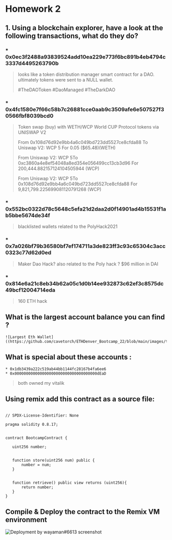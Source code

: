 # Homework 2


##  1.  Using a blockchain explorer, have a look at the following transactions,  what do they do? 
    
   ### * 0x0ec3f2488a93839524add10ea229e773f6bc891b4eb4794c3337d4495263790b


   > looks like a token distribution manager smart contract for a DAO. ultimately tokens were sent to a NULL wallet.
   >
   > #TheDAOToken #DaoManaged #TheDarkDAO


   ### * 0x4fc1580e7f66c58b7c26881cce0aab9c3509afe6e507527f30566fbf8039bcd0


> Token swap (buy) with  WETH/WCP  World CUP Protocol tokens via UNISWAP V2 
> 
> From 0x108d76d92e9bb4a6c049bd723dd5527ce8cfda88 To Uniswap V2: WCP 5 For 0.05 ($65.48)(WETH)
>
> From Uniswap V2: WCP 5To 0xc3860a4e8ef54048a8ed354e056499cc13cb3d96 For 200,444.882157124104505944 (WCP)
> 
> From Uniswap V2: WCP 5To 0x108d76d92e9bb4a6c049bd723dd5527ce8cfda88 For 9,821,799.225699081120791268 (WCP)



   ### * 0x552bc0322d78c5648c5efa21d2daa2d0f14901ad4b15531f1ab5bbe5674de34f

> blacklisted wallets related to the PolyHack2021


   ### * 0x7a026bf79b36580bf7ef174711a3de823ff3c93c65304c3acc0323c77d62d0ed

> Maker Dao Hack? also related to the Poly hack ? $96 million in DAI

   ### * 0x814e6a21c8eb34b62a05c1d0b14ee932873c62ef3c8575dc49bcf12004714eda

> 160 ETH hack

## What is the largest account balance you can find ?

    ![Largest Eth Wallet]((https://github.com/cavetorch/ETHDenver_Bootcamp_22/blob/main/images/topethwallet.png)

## What is special about these accounts :

    * 0x1db3439a222c519ab44bb1144fc28167b4fa6ee6    
    * 0x000000000000000000000000000000000000dEaD
  > both owned my vitalik

## Using remix add this contract as a source file:
 ```
 
 // SPDX-License-Identifier: None

pragma solidity 0.8.17;


contract BootcampContract {

    uint256 number;


    function store(uint256 num) public {
        number = num;
    }


    function retrieve() public view returns (uint256){
        return number;
    }
}
```

  ## Compile &  Deploy the contract to the Remix VM environment

  ![Deployment by wayaman#6613 screenshot](https://github.com/cavetorch/ETHDenver_Bootcamp_22/blob/main/images/DAY2_RemixHW.png)
